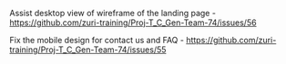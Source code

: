 Assist desktop view of wireframe of the landing page - https://github.com/zuri-training/Proj-T_C_Gen-Team-74/issues/56

Fix the mobile design for contact us and FAQ - https://github.com/zuri-training/Proj-T_C_Gen-Team-74/issues/55
